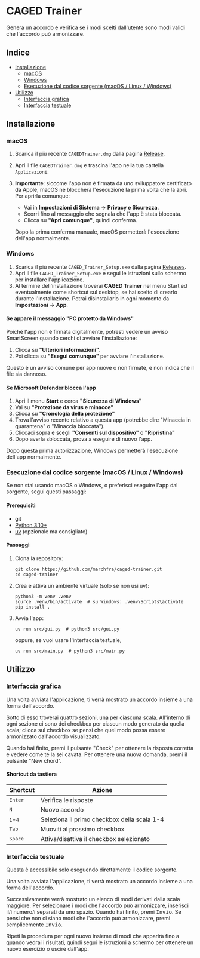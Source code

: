 # CAGED Trainer

Genera un accordo e verifica se i modi scelti dall'utente sono modi validi che l'accordo può armonizzare.

## Indice

- [Installazione](#installazione)
    - [macOS](#macos)
    - [Windows](#windows)
    - [Esecuzione dal codice sorgente (macOS / Linux / Windows)](#esecuzione-dal-codice-sorgente-macos--linux--windows)
- [Utilizzo](#utilizzo)
    - [Interfaccia grafica](#interfaccia-grafica)
    - [Interfaccia testuale](#interfaccia-testuale)

## Installazione

### macOS

1. Scarica il più recente `CAGEDTrainer.dmg` dalla pagina [Release](https://github.com/marchfra/caged-trainer/releases).
2. Apri il file `CAGEDTrainer.dmg` e trascina l'app nella tua cartella `Applicazioni`.
3. **Importante**: siccome l'app non è firmata da uno sviluppatore certificato da Apple, macOS ne bloccherà l'esecuzione la prima volta che la apri.
    Per aprirla comunque:
    - Vai in **Impostazioni di Sistema** &rarr; **Privacy e Sicurezza**.
    - Scorri fino al messaggio che segnala che l'app è stata bloccata.
    - Clicca su **"Apri comunque"**, quindi conferma.

    Dopo la prima conferma manuale, macOS permetterà l'esecuzione dell'app normalmente.

### Windows

1. Scarica il più recente `CAGED_Trainer_Setup.exe` dalla pagina [Releases](https://github.com/marchfra/caged-trainer/releases).
2. Apri il file `CAGED_Trainer_Setup.exe` e segui le istruzioni sullo schermo per installare l'applicazione.
3. Al termine dell'installazione troverai **CAGED Trainer** nel menu Start ed eventualmente come shortcut sul desktop, se hai scelto di crearlo durante l'installazione. Potrai disinstallarlo in ogni momento da **Impostazioni** &rarr; **App**.

#### Se appare il messaggio "PC protetto da Windows"

Poiché l'app non è firmata digitalmente, potresti vedere un avviso SmartScreen quando cerchi di avviare l'installazione:

1. Clicca su **"Ulteriori informazioni"**.
2. Poi clicca su **"Esegui comunque"** per avviare l'installazione.

Questo è un avviso comune per app nuove o non firmate, e non indica che il file sia dannoso.

#### Se Microsoft Defender blocca l'app

1. Apri il menu **Start** e cerca **"Sicurezza di Windows"**
2. Vai su **"Protezione da virus e minacce"**
3. Clicca su **"Cronologia della protezione"**
4. Trova l'avviso recente relativo a questa app (potrebbe dire "Minaccia in quarantena" o "Minaccia bloccata").
5. Cliccaci sopra e scegli **"Consenti sul dispositivo"** o **"Ripristina"**
6. Dopo averla sbloccata, prova a eseguire di nuovo l'app.

Dopo questa prima autorizzazione, Windows permetterà l'esecuzione dell'app normalmente.

### Esecuzione dal codice sorgente (macOS / Linux / Windows)

Se non stai usando macOS o Windows, o preferisci eseguire l'app dal sorgente, segui questi passaggi:

#### Prerequisiti

- git
- [Python 3.10+](https://www.python.org/downloads/)
- [uv](https://github.com/astral-sh/uv) (opzionale ma consigliato)

#### Passaggi

1. Clona la repository:

   ```shell
   git clone https://github.com/marchfra/caged-trainer.git
   cd caged-trainer
   ```

2. Crea e attiva un ambiente virtuale (solo se non usi uv):

   ```shell
   python3 -m venv .venv
   source .venv/bin/activate  # su Windows: .venv\Scripts\activate
   pip install .
   ```

3. Avvia l'app:

    ```shell
    uv run src/gui.py  # python3 src/gui.py
    ```

    oppure, se vuoi usare l'interfaccia testuale,

    ```shell
    uv run src/main.py  # python3 src/main.py
    ```

## Utilizzo

### Interfaccia grafica

Una volta avviata l'applicazione, ti verrà mostrato un accordo insieme a una forma dell'accordo.

Sotto di esso troverai quattro sezioni, una per ciascuna scala. All'interno di ogni sezione ci sono dei checkbox per ciascun modo generato da quella scala; clicca sul checkbox se pensi che quel modo possa essere armonizzato dall'accordo visualizzato.

Quando hai finito, premi il pulsante "Check" per ottenere la risposta corretta e vedere come te la sei cavata. Per ottenere una nuova domanda, premi il pulsante "New chord".

#### Shortcut da tastiera

| Shortcut                  | Azione                                      |
|---------------------------|---------------------------------------------|
| <kbd>Enter</kbd>          | Verifica le risposte                        |
| <kbd>N</kbd>              | Nuovo accordo                               |
| <kbd>1</kbd>-<kbd>4</kbd> | Seleziona il primo checkbox della scala 1-4 |
| <kbd>Tab</kbd>            | Muoviti al prossimo checkbox                |
| <kbd>Space</kbd>          | Attiva/disattiva il checkbox selezionato    |

### Interfaccia testuale

Questa è accessibile solo eseguendo direttamente il codice sorgente.

Una volta avviata l'applicazione, ti verrà mostrato un accordo insieme a una forma dell'accordo.

Successivamente verrà mostrato un elenco di modi derivati dalla scala maggiore. Per selezionare i modi che l'accordo può armonizzare, inserisci il/i numero/i separati da uno spazio. Quando hai finito, premi <kbd>Invio</kbd>. Se pensi che non ci siano modi che l'accordo può armonizzare, premi semplicemente <kbd>Invio</kbd>.

Ripeti la procedura per ogni nuovo insieme di modi che apparirà fino a quando vedrai i risultati, quindi segui le istruzioni a schermo per ottenere un nuovo esercizio o uscire dall'app.
